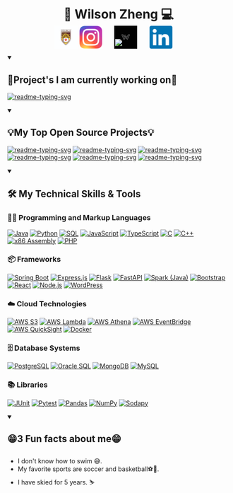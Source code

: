 <div align="center">
  <h1 style="margin-bottom: -10px;">🎿 Wilson Zheng 💻</h1>
</div>

<p align="center" style="margin-bottom: -15px;">
  <!-- Typing SVG by DenverCoder1 - https://github.com/DenverCoder1/readme-typing-svg -->
  <a href="https://github.com/wjz224">
    <img src="https://readme-typing-svg.demolab.com/?lines=👋😁%20I%20am%20a%20full%20stack%20web%20and%20app%20developer;Always%20excited%20to%20learn%20new%20things%20😎&font=Fira%20Code&center=true&width=600&height=45&color=007acc&vCenter=true&pause=1000&size=22" />
  </a>
</p>

<p align="center" style="margin-top: -25px; margin-bottom: -15px;">
   <a href="https://www2.lehigh.edu/"><img width="52px" alt="Lehigh Logo" title="Lehigh" src="https://raw.githubusercontent.com/wjz224/wjz224/main/LehighLogo.jpg"/></a>
  <a href="https://www.linkedin.com/in/wilson-zheng/"><img width="52px" alt="LinkedIn" title="LinkedIn" src="instagramlogo.png"/></a>
  &#8287;&#8287;&#8287;&#8287;&#8287;
  <a href="https://wjz224.github.io/"><img width="52px" alt="Personal Website" title="Personal Website" src="WlogoW.jpg"/></a>
  &#8287;&#8287;&#8287;&#8287;&#8287;
  <a href="https://github.com/wjz224"><img width="52px" alt="GitHub" title="GitHub" src="linkedinlogo.png"/></a>
  &#8287;&#8287;&#8287;&#8287;&#8287;
</p>

<p align="center" style="margin-top: -25px;">
  <a href="https://github.com/wjz224">
    <img src="https://readme-typing-svg.demolab.com/?lines=Lehigh%20Graduate%20-%20B.S.%20in%20Computer%20Science&font=Fira%20Code&center=true&width=800&height=45&color=007acc&vCenter=true&pause=1000&size=22" />
  </a>
</p>

<details open>
  <summary><h2>🤔Project's I am currently working on🔭</h2></summary>
  <p align = "left">
    <a href="https://github.com/wjz224/Budgetly"><img width="278" src="https://denvercoder1-github-readme-stats.vercel.app/api/pin/?username=wjz224&repo=Budgetly&theme=react&bg_color=1F222E&title_color=F85D7F&hide_border=true&icon_color=F8D866&show_icons=false&langs_count=4" alt="readme-typing-svg"></a>
  </p>
  </details>
<details open> 
  <summary><h2>💡My Top Open Source Projects💡</h2></summary>
<p align = "left">
    <a href="https://github.com/wjz224/Lutron-Capstone-Project"><img width="278" src="https://denvercoder1-github-readme-stats.vercel.app/api/pin/?username=wjz224&repo=Lutron-Capstone-Project&theme=react&bg_color=1F222E&title_color=F85D7F&hide_border=true&icon_color=F8D866&show_icons=false&langs_count=4" alt="readme-typing-svg"></a>
    <a href="https://github.com/wjz224/FindCamps"><img width="278" src="https://denvercoder1-github-readme-stats.vercel.app/api/pin/?username=wjz224&repo=FindCamps&theme=react&bg_color=1F222E&title_color=F85D7F&hide_border=true&icon_color=F8D866&langs_count=4&show_icons=false" alt="readme-typing-svg"></a>
   <a href="https://github.com/wjz224/BuzzMedia"><img width="278" src="https://denvercoder1-github-readme-stats.vercel.app/api/pin/?username=wjz224&repo=BuzzMedia&theme=react&bg_color=1F222E&title_color=F85D7F&hide_border=true&icon_color=F8D866&show_icons=false" alt="readme-typing-svg"></a>
  <a href="https://github.com/wjz224/Health-Map"><img width="278" src="https://denvercoder1-github-readme-stats.vercel.app/api/pin/?username=wjz224&repo=Health-Map&theme=react&bg_color=1F222E&title_color=F85D7F&hide_border=true&icon_color=F8D866&show_icons=false&langs_count=4" alt="readme-typing-svg"></a>
<a href="https://github.com/wjz224/Scramble-Scrolls"><img width="278" src="https://denvercoder1-github-readme-stats.vercel.app/api/pin/?username=wjz224&repo=Scramble-Scrolls&theme=react&bg_color=1F222E&title_color=F85D7F&hide_border=true&icon_color=F8D866&show_icons=false" alt="readme-typing-svg"></a>
   <a href="https://github.com/wjz224/Scheme-Interpreter"><img width="278" src="https://denvercoder1-github-readme-stats.vercel.app/api/pin/?username=wjz224&repo=Scheme-Interpreter&theme=react&bg_color=1F222E&title_color=F85D7F&hide_border=true&icon_color=F8D866&show_icons=false" alt="readme-typing-svg"></a>
</p>
  </details>
  <details open> 
  <summary><h2>🛠️ My Technical Skills & Tools</h2></summary>
    
  <h3>👨‍💻 Programming and Markup Languages</h3>
<p>
    <a href="#"><img alt="Java" src="https://custom-icon-badges.demolab.com/badge/Java-007396.svg?logo=java&logoColor=white"></a>
    <a href="#"><img alt="Python" src="https://img.shields.io/badge/Python-14354C.svg?logo=python&logoColor=white"></a>
    <a href="#"><img alt="SQL" src="https://custom-icon-badges.demolab.com/badge/SQL-025E8C.svg?logo=database&logoColor=white"></a>
    <a href="#"><img alt="JavaScript" src="https://img.shields.io/badge/JavaScript-F7DF1E.svg?logo=javascript&logoColor=black"></a>
    <a href="#"><img alt="TypeScript" src="https://img.shields.io/badge/TypeScript-007ACC.svg?logo=typescript&logoColor=white"></a>
    <a href="#"><img alt="C" src="https://custom-icon-badges.demolab.com/badge/C-03599C.svg?logo=c-in-hexagon&logoColor=white"></a>
    <a href="#"><img alt="C++" src="https://custom-icon-badges.demolab.com/badge/C++-9C033A.svg?logo=cpp2&logoColor=white"></a>
    <a href="#"><img alt="x86 Assembly" src="https://custom-icon-badges.demolab.com/badge/Assembly-525252.svg?logo=asm-hex&logoColor=white"></a>
    <a href="#"><img alt="PHP" src="https://img.shields.io/badge/PHP-777BB4.svg?logo=php&logoColor=white"></a>
</p>
<h3>📦 Frameworks</h3>
<p>
    <a href="#"><img alt="Spring Boot" src="https://img.shields.io/badge/Spring%20Boot-6DB33F.svg?logo=spring-boot&logoColor=white"></a>
    <a href="#"><img alt="Express.js" src="https://img.shields.io/badge/Express.js-404d59.svg?logo=express&logoColor=white"></a>
    <a href="#"><img alt="Flask" src="https://img.shields.io/badge/Flask-000000.svg?logo=flask&logoColor=white"></a>
    <a href="#"><img alt="FastAPI" src="https://img.shields.io/badge/FastAPI-009688.svg?logo=fastapi&logoColor=white"></a>
    <a href="#"><img alt="Spark (Java)" src="https://img.shields.io/badge/Spark-FFAC45.svg?logo=java&logoColor=white"></a>
    <a href="#"><img alt="Bootstrap" src="https://img.shields.io/badge/Bootstrap-7952B3.svg?logo=bootstrap&logoColor=white"></a>
    <a href="#"><img alt="React" src="https://img.shields.io/badge/React-20232a.svg?logo=react&logoColor=%2361DAFB"></a>
    <a href="#"><img alt="Node.js" src="https://img.shields.io/badge/Node.js-43853D.svg?logo=node.js&logoColor=white"></a>
    <a href="#"><img alt="WordPress" src="https://img.shields.io/badge/WordPress-21759B?logo=wordpress&logoColor=white"></a>
</p>
<h3>☁️ Cloud Technologies</h3>
<p>
    <a href="#"><img alt="AWS S3" src="https://img.shields.io/badge/AWS%20S3-569A31.svg?logo=amazon-aws&logoColor=white"></a>
    <a href="#"><img alt="AWS Lambda" src="https://img.shields.io/badge/AWS%20Lambda-FF9900.svg?logo=amazon-aws&logoColor=white"></a>
    <a href="#"><img alt="AWS Athena" src="https://img.shields.io/badge/AWS%20Athena-232F3E.svg?logo=amazon-aws&logoColor=white"></a>
    <a href="#"><img alt="AWS EventBridge" src="https://img.shields.io/badge/AWS%20EventBridge-FF4F8B.svg?logo=amazon-aws&logoColor=white"></a>
    <a href="#"><img alt="AWS QuickSight" src="https://img.shields.io/badge/AWS%20QuickSight-232F3E.svg?logo=amazon-aws&logoColor=white"></a>
    <a href="#"><img alt="Docker" src="https://img.shields.io/badge/Docker-2496ED.svg?logo=docker&logoColor=white"></a>
</p>
<h3>🗄️ Database Systems</h3>
<p>
    <a href="#"><img alt="PostgreSQL" src="https://img.shields.io/badge/PostgreSQL-336791.svg?logo=postgresql&logoColor=white"></a>
    <a href="#"><img alt="Oracle SQL" src="https://img.shields.io/badge/Oracle%20SQL-F80000.svg?logo=oracle&logoColor=white"></a>
    <a href="#"><img alt="MongoDB" src="https://img.shields.io/badge/MongoDB-47A248.svg?logo=mongodb&logoColor=white"></a>
    <a href="#"><img alt="MySQL" src="https://img.shields.io/badge/MySQL-4479A1.svg?logo=mysql&logoColor=white"></a>
</p>
<h3>📚 Libraries</h3>
<p>
    <a href="#"><img alt="JUnit" src="https://custom-icon-badges.demolab.com/badge/JUnit-25A162.svg?logo=check-circle&logoColor=white"></a>
    <a href="#"><img alt="Pytest" src="https://img.shields.io/badge/Pytest-0A9EDC.svg?logo=pytest&logoColor=white"></a>
    <a href="#"><img alt="Pandas" src="https://img.shields.io/badge/Pandas-150458.svg?logo=pandas&logoColor=white"></a>
    <a href="#"><img alt="NumPy" src="https://img.shields.io/badge/NumPy-013243.svg?logo=numpy&logoColor=white"></a>
    <a href="#"><img alt="Sodapy" src="https://img.shields.io/badge/Sodapy-FF6600.svg?logo=python&logoColor=white"></a>
</p>
</details>
<details open> 
<summary><h2>😁3 Fun facts about me😁<h2></summary>
  <ul>
    <li>I don't know how to swim 😅.</li>
    <li>My favorite sports are soccer and basketball⚽🏀.</li>
    <li>I have skied for 5 years. ⛷️</li>
  </ul>
</details>
